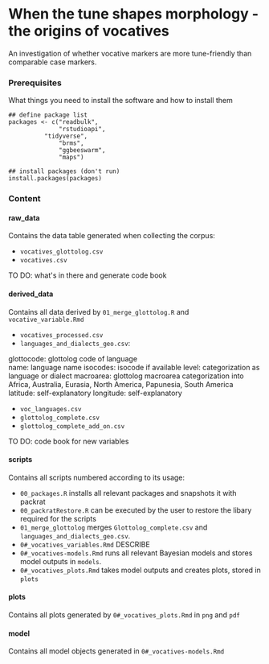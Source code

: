 # When the tune shapes morphology - the origins of vocatives

An investigation of whether vocative markers are more tune-friendly than comparable case markers.

### Prerequisites

What things you need to install the software and how to install them

```
## define package list
packages <- c("readbulk",
              "rstudioapi",
	      "tidyverse",
              "brms",
              "ggbeeswarm",
              "maps")

## install packages (don't run)
install.packages(packages)

```

### Content

#### raw_data
Contains the data table generated when collecting the corpus:
  * `vocatives_glottolog.csv`
  * `vocatives.csv`

TO DO: what's in there and generate code book

#### derived_data
Contains all data derived by `01_merge_glottolog.R` and `vocative_variable.Rmd`
  * `vocatives_processed.csv`
  * `languages_and_dialects_geo.csv`: 
  
  glottocode: 	glottolog code of language 	
  name:		language name
  isocodes:	isocode if available
  level:	categorization as language or dialect
  macroarea:	glottolog macroarea categorization into Africa, Australia, Eurasia, North America, Papunesia, South America
  latitude:	self-explanatory
  longitude:	self-explanatory
  
  
  * `voc_languages.csv`	
  * `glottolog_complete.csv`
  * `glottolog_complete_add_on.csv`
  
TO DO: code book for new variables

#### scripts 
Contains all scripts numbered according to its usage:
* `00_packages.R` installs all relevant packages and snapshots it with packrat
* `00_packratRestore.R` can be executed by the user to restore the libary required for the scripts
* `01_merge_glottolog` merges `Glottolog_complete.csv` and `languages_and_dialects_geo.csv`.
* `0#_vocatives_variables.Rmd` DESCRIBE
* `0#_vocatives-models.Rmd` runs all relevant Bayesian models and stores model outputs in `models`.
* `0#_vocatives_plots.Rmd` takes model outputs and creates plots, stored in `plots`
  
#### plots  
Contains all plots generated by `0#_vocatives_plots.Rmd` in `png` and `pdf`

#### model
Contains all model objects generated in `0#_vocatives-models.Rmd`
